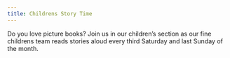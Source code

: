 ```yaml
---
title: Childrens Story Time
---
```


Do you love picture books? Join us in our children’s section as our fine childrens team reads stories aloud every third Saturday and last Sunday of the month.
